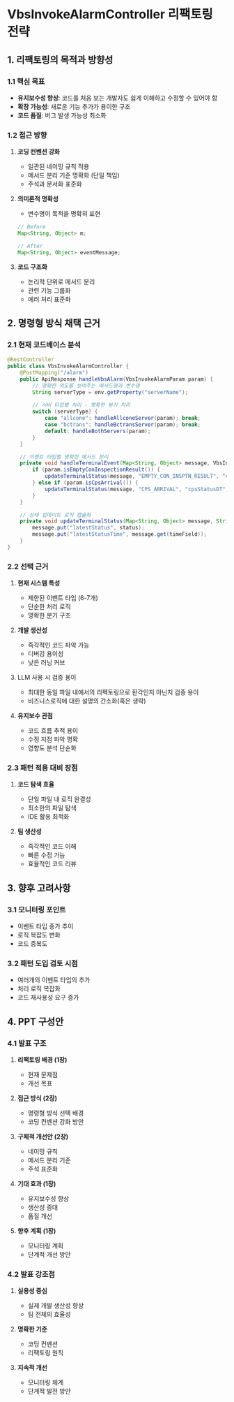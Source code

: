 # VbsInvokeAlarmController 리팩토링 전략

## 1. 리팩토링의 목적과 방향성

### 1.1 핵심 목표
- **유지보수성 향상**: 코드를 처음 보는 개발자도 쉽게 이해하고 수정할 수 있어야 함
- **확장 가능성**: 새로운 기능 추가가 용이한 구조
- **코드 품질**: 버그 발생 가능성 최소화

### 1.2 접근 방향
1. **코딩 컨벤션 강화**
   - 일관된 네이밍 규칙 적용
   - 메서드 분리 기준 명확화 (단일 책임)
   - 주석과 문서화 표준화

2. **의미론적 명확성**
   - 변수명이 목적을 명확히 표현
   ```java
   // Before
   Map<String, Object> m;
   
   // After
   Map<String, Object> eventMessage;
   ```

3. **코드 구조화**
   - 논리적 단위로 메서드 분리
   - 관련 기능 그룹화
   - 에러 처리 표준화

## 2. 명령형 방식 채택 근거

### 2.1 현재 코드베이스 분석
```java
@RestController
public class VbsInvokeAlarmController {
    @PostMapping("/alarm")
    public ApiResponse handleVbsAlarm(VbsInvokeAlarmParam param) {
        // 명확한 의도를 보여주는 메서드명과 변수명
        String serverType = env.getProperty("serverName");
        
        // 서버 타입별 처리 - 명확한 분기 처리
        switch (serverType) {
            case "allcone": handleAllconeServer(param); break;
            case "bctrans": handleBctransServer(param); break;
            default: handleBothServers(param);
        }
    }

    // 이벤트 타입별 명확한 메서드 분리
    private void handleTerminalEvent(Map<String, Object> message, VbsInvokeAlarmParam param) {
        if (param.isEmptyConInspectionResult()) {
            updateTerminalStatus(message, "EMPTY_CON_INSPTN_RESULT", "conInspectionTime");
        } else if (param.isCpsArrival()) {
            updateTerminalStatus(message, "CPS_ARRIVAL", "cpsStatusDT");
        }
    }

    // 상태 업데이트 로직 캡슐화
    private void updateTerminalStatus(Map<String, Object> message, String status, String timeField) {
        message.put("latestStatus", status);
        message.put("latestStatusTime", message.get(timeField));
    }
}
```

### 2.2 선택 근거
1. **현재 시스템 특성**
   - 제한된 이벤트 타입 (6-7개)
   - 단순한 처리 로직
   - 명확한 분기 구조

2. **개발 생산성**
   - 즉각적인 코드 파악 가능
   - 디버깅 용이성
   - 낮은 러닝 커브

3. LLM 사용 시 검증 용이
   - 최대한 동일 파일 내에서의 리펙토링으로 환각인지 아닌지 검증 용이
   - 비즈니스로직에 대한 설명의 간소화(혹은 생략)

4. **유지보수 관점**
   - 코드 흐름 추적 용이
   - 수정 지점 파악 명확
   - 영향도 분석 단순화

### 2.3 패턴 적용 대비 장점
1. **코드 탐색 효율**
   - 단일 파일 내 로직 완결성
   - 최소한의 파일 탐색
   - IDE 활용 최적화

2. **팀 생산성**
   - 즉각적인 코드 이해
   - 빠른 수정 가능
   - 효율적인 코드 리뷰

## 3. 향후 고려사항

### 3.1 모니터링 포인트
- 이벤트 타입 증가 추이
- 로직 복잡도 변화
- 코드 중복도

### 3.2 패턴 도입 검토 시점
- 여러개의 이벤트 타입의 추가
- 처리 로직 복잡화
- 코드 재사용성 요구 증가

## 4. PPT 구성안

### 4.1 발표 구조
1. **리팩토링 배경 (1장)**
   - 현재 문제점
   - 개선 목표

2. **접근 방식 (2장)**
   - 명령형 방식 선택 배경
   - 코딩 컨벤션 강화 방안

3. **구체적 개선안 (2장)**
   - 네이밍 규칙
   - 메서드 분리 기준
   - 주석 표준화

4. **기대 효과 (1장)**
   - 유지보수성 향상
   - 생산성 증대
   - 품질 개선

5. **향후 계획 (1장)**
   - 모니터링 계획
   - 단계적 개선 방안

### 4.2 발표 강조점
1. **실용성 중심**
   - 실제 개발 생산성 향상
   - 팀 전체의 효율성

2. **명확한 기준**
   - 코딩 컨벤션
   - 리팩토링 원칙

3. **지속적 개선**
   - 모니터링 체계
   - 단계적 발전 방안

